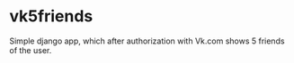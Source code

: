 # vk5friends

Simple django app, which after authorization with Vk.com shows 5 friends of the user.
